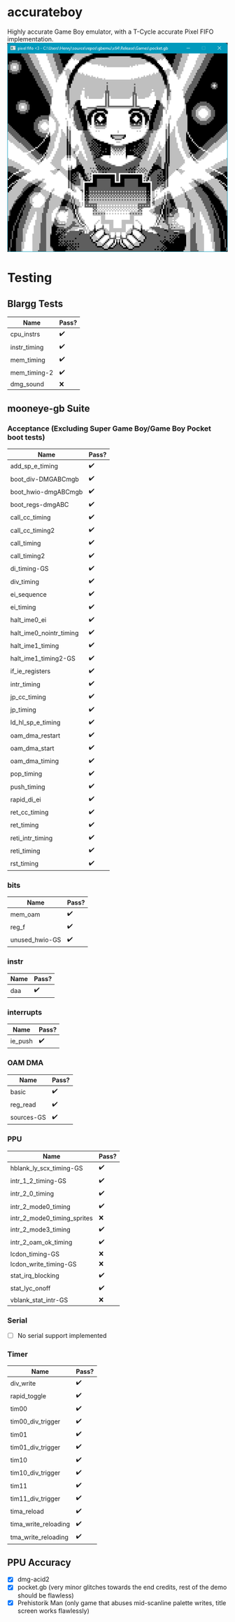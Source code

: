 # accurateboy

Highly accurate Game Boy emulator, with a T-Cycle accurate Pixel FIFO implementation.
![Pocket demo](img/pocketdemo.png)

# Testing

## Blargg Tests
| Name | Pass? |
| -----|------ |
| cpu_instrs | :heavy_check_mark: |
| instr_timing | :heavy_check_mark: |
| mem_timing |:heavy_check_mark: |
| mem_timing-2 | :heavy_check_mark: |
| dmg_sound | :x: |

## mooneye-gb Suite

### Acceptance (Excluding Super Game Boy/Game Boy Pocket boot tests)
| Name | Pass? |
| -----|------ |
| add_sp_e_timing | :heavy_check_mark: |
| boot_div-DMGABCmgb | :heavy_check_mark: |
| boot_hwio-dmgABCmgb | :heavy_check_mark: |
| boot_regs-dmgABC | :heavy_check_mark: |
| call_cc_timing | :heavy_check_mark: |
| call_cc_timing2 | :heavy_check_mark: |
| call_timing | :heavy_check_mark: |
| call_timing2 | :heavy_check_mark: |
| di_timing-GS | :heavy_check_mark: |
| div_timing | :heavy_check_mark: |
| ei_sequence | :heavy_check_mark: |
| ei_timing | :heavy_check_mark: |
| halt_ime0_ei | :heavy_check_mark: |
| halt_ime0_nointr_timing | :heavy_check_mark: |
| halt_ime1_timing | :heavy_check_mark: |
| halt_ime1_timing2-GS | :heavy_check_mark: |
| if_ie_registers | :heavy_check_mark: |
| intr_timing | :heavy_check_mark: |
| jp_cc_timing | :heavy_check_mark: |
| jp_timing | :heavy_check_mark: |
| ld_hl_sp_e_timing | :heavy_check_mark: |
| oam_dma_restart | :heavy_check_mark: |
| oam_dma_start | :heavy_check_mark: |
| oam_dma_timing | :heavy_check_mark: |
| pop_timing | :heavy_check_mark: |
| push_timing | :heavy_check_mark: |
| rapid_di_ei | :heavy_check_mark: |
| ret_cc_timing | :heavy_check_mark: |
| ret_timing | :heavy_check_mark: |
| reti_intr_timing | :heavy_check_mark: |
| reti_timing | :heavy_check_mark: |
| rst_timing | :heavy_check_mark: |

### bits
| Name | Pass? |
| -----|------ |
| mem_oam | :heavy_check_mark: |
| reg_f | :heavy_check_mark: |
| unused_hwio-GS | :heavy_check_mark: |

### instr
| Name | Pass? |
| -----|------ |
| daa | :heavy_check_mark: |

### interrupts
| Name | Pass? |
| -----|------ |
| ie_push | :heavy_check_mark: |

### OAM DMA
| Name | Pass? |
| -----|------ |
| basic | :heavy_check_mark: |
| reg_read | :heavy_check_mark: |
| sources-GS | :heavy_check_mark: |

### PPU
| Name | Pass? |
| -----|------ |
| hblank_ly_scx_timing-GS | :heavy_check_mark: |
| intr_1_2_timing-GS | :heavy_check_mark: |
| intr_2_0_timing | :heavy_check_mark: |
| intr_2_mode0_timing | :heavy_check_mark: |
| intr_2_mode0_timing_sprites | :x: |
| intr_2_mode3_timing | :heavy_check_mark: |
| intr_2_oam_ok_timing | :heavy_check_mark: |
| lcdon_timing-GS | :x: |
| lcdon_write_timing-GS | :x: |
| stat_irq_blocking | :heavy_check_mark: |
| stat_lyc_onoff | :heavy_check_mark: |
| vblank_stat_intr-GS | :x: |


### Serial
 - [ ] No serial support implemented

### Timer
| Name | Pass? |
| -----|------ |
| div_write | :heavy_check_mark: |
| rapid_toggle | :heavy_check_mark: |
| tim00 | :heavy_check_mark: |
| tim00_div_trigger | :heavy_check_mark: |
| tim01 | :heavy_check_mark: |
| tim01_div_trigger | :heavy_check_mark: |
| tim10 | :heavy_check_mark: |
| tim10_div_trigger | :heavy_check_mark: |
|  tim11 | :heavy_check_mark: |
| tim11_div_trigger | :heavy_check_mark: |
| tima_reload | :heavy_check_mark: |
| tima_write_reloading | :heavy_check_mark: |
| tma_write_reloading | :heavy_check_mark: |



## PPU Accuracy
 - [x] dmg-acid2
 - [x] pocket.gb (very minor glitches towards the end credits, rest of the demo should be flawless)
 - [x] Prehistorik Man (only game that abuses mid-scanline palette writes, title screen works flawlessly)
